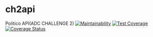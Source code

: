 # ch2api
Politico API(ADC CHALLENGE 2)
[![Maintainability](https://api.codeclimate.com/v1/badges/1175493c02385a0e8248/maintainability)](https://codeclimate.com/github/Egunza-dev/ch2api/maintainability)
[![Test Coverage](https://api.codeclimate.com/v1/badges/1175493c02385a0e8248/test_coverage)](https://codeclimate.com/github/Egunza-dev/ch2api/test_coverage)
[![Coverage Status](https://coveralls.io/repos/github/Egunza-dev/ch2api/badge.svg?branch=master)](https://coveralls.io/github/Egunza-dev/ch2api?branch=master)

